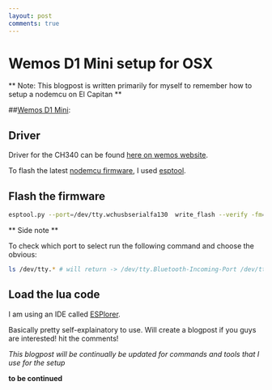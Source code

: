 ```yaml
---
layout: post
comments: true
---
```


# Wemos D1 Mini setup for OSX

** Note: This blogpost is written primarily for myself to remember how to setup a nodemcu on El Capitan **

##[Wemos D1 Mini](http://www.wemos.cc/Products/d1_mini.html):


## Driver
Driver for the CH340 can be found [here on wemos website](http://www.wemos.cc/downloads/).

To flash the latest [nodemcu firmware](https://github.com/nodemcu/nodemcu-firmware/releases), I used [esptool](https://github.com/themadinventor/esptool).

## Flash the firmware

```bash
esptool.py --port=/dev/tty.wchusbserialfa130  write_flash --verify -fm=dio -fs=32m 0x00000 your-path-to-node-mcu-firmware.bin
```

** Side note **

To check which port to select run the following command and choose the obvious:

```bash
ls /dev/tty.* # will return -> /dev/tty.Bluetooth-Incoming-Port /dev/tty.wchusbserialfa130
```
## Load the lua code

I am using an IDE called [ESPlorer](https://github.com/4refr0nt/ESPlorer).

Basically pretty self-explainatory to use. Will create a blogpost if you guys are interested! hit the comments!


*This blogpost will be continually be updated for commands and tools that I use for the setup*

**to be continued**
